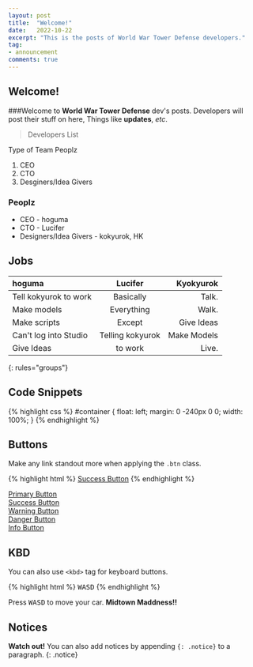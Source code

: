 ```yaml
---
layout: post
title:  "Welcome!"
date:   2022-10-22
excerpt: "This is the posts of World War Tower Defense developers."
tag:
- announcement
comments: true
---
```


## Welcome!

###Welcome to **World War Tower Defense** dev's posts. Developers will post their stuff on here, Things like **updates**, *etc*.

> Developers List

Type of Team Peoplz

1. CEO
2. CTO
3. Desginers/Idea Givers

### Peoplz

* CEO - hoguma
* CTO - Lucifer
* Designers/Idea Givers - kokyurok, HK

## Jobs

| hoguma | Lucifer | Kyokyurok |
|:--------|:-------:|--------:|
| Tell kokyurok to work   | Basically   | Talk.   |
| Make models   | Everything   | Walk.   |
| Make scripts   | Except   | Give Ideas   |
| Can't log into Studio   | Telling kokyurok   | Make Models   |
| Give Ideas   | to work   | Live.
{: rules="groups"}

## Code Snippets

{% highlight css %}
#container {
  float: left;
  margin: 0 -240px 0 0;
  width: 100%;
}
{% endhighlight %}

## Buttons

Make any link standout more when applying the `.btn` class.

{% highlight html %}
<a href="#" class="btn btn-success">Success Button</a>
{% endhighlight %}

<div markdown="0"><a href="#" class="btn">Primary Button</a></div>
<div markdown="0"><a href="#" class="btn btn-success">Success Button</a></div>
<div markdown="0"><a href="#" class="btn btn-warning">Warning Button</a></div>
<div markdown="0"><a href="#" class="btn btn-danger">Danger Button</a></div>
<div markdown="0"><a href="#" class="btn btn-info">Info Button</a></div>

## KBD

You can also use `<kbd>` tag for keyboard buttons.

{% highlight html %}
<kbd>W</kbd><kbd>A</kbd><kbd>S</kbd><kbd>D</kbd>
{% endhighlight %}

Press <kbd>W</kbd><kbd>A</kbd><kbd>S</kbd><kbd>D</kbd> to move your car. **Midtown Maddness!!**

## Notices

**Watch out!** You can also add notices by appending `{: .notice}` to a paragraph.
{: .notice}
